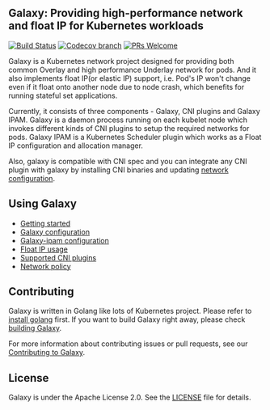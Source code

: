 ## Galaxy: Providing high-performance network and float IP for Kubernetes workloads
[![Build Status](https://api.travis-ci.com/gaiastackorg/galaxy.svg?branch=master)](https://travis-ci.com/gaiastackorg/galaxy)
[![Codecov branch](https://img.shields.io/codecov/c/github/gaiastackorg/galaxy/master.svg?style=for-the-badge)](https://codecov.io/gh/gaiastackorg/galaxy)
[![PRs Welcome](https://img.shields.io/badge/PRs-welcome-brightgreen.svg)](https://git.code.oa.com/tkestack/galaxy/merge_requests)

Galaxy is a Kubernetes network project designed for providing both common Overlay and high performance Underlay network for pods.
And it also implements float IP(or elastic IP) support, i.e. Pod's IP won't change even if it float onto another node due to node crash, which benefits for running stateful set applications.

Currently, it consists of three components - Galaxy, CNI plugins and Galaxy IPAM.
Galaxy is a daemon process running on each kubelet node which invokes different kinds of CNI plugins to setup the required networks for pods.
Galaxy IPAM is a Kubernetes Scheduler plugin which works as a Float IP configuration and allocation manager.

Also, galaxy is compatible with CNI spec and you can integrate any CNI plugin with galaxy by installing CNI binaries and updating [network configuration](doc/galaxy-config.md).

## Using Galaxy

- [Getting started](doc/getting-started.md)
- [Galaxy configuration](doc/galaxy-config.md)
- [Galaxy-ipam configuration](doc/galaxy-ipam-config.md)
- [Float IP usage](doc/float-ip.md)
- [Supported CNI plugins](doc/supported-cnis.md)
- [Network policy](doc/network-policy.md)

## Contributing

Galaxy is written in Golang like lots of Kubernetes project. Please refer to [install golang](https://golang.org/doc/install) first. If you want to build Galaxy right away, please check [building Galaxy](doc/building.md).

For more information about contributing issues or pull requests, see our [Contributing to Galaxy](doc/contributing.md).

## License

Galaxy is under the Apache License 2.0. See the [LICENSE](LICENSE) file for details.
